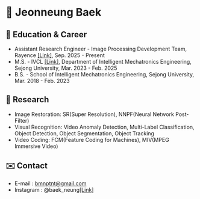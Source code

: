 # 🦅 Jeonneung Baek
##  🌱 Education & Career
- Assistant Research Engineer - Image Processing Development Team, Rayence [[Link]](https://www.rayence.com/), Sep. 2025 - Present
- M.S. - IVCL [[Link]](https://sites.google.com/view/ivcl), Department of Intelligent Mechatronics Engineering, Sejong University, Mar. 2023 - Feb. 2025
- B.S. - School of Intelligent Mechatronics Engineering, Sejong University, Mar. 2018 - Feb. 2023
  
##  🚀 Research
- Image Restoration: SR(Super Resolution), NNPF(Neural Network Post-Filter)
- Visual Recognition: Video Anomaly Detection, Multi-Label Classification, Object Detection, Object Segmentation, Object Tracking
- Video Coding: FCM(Feature Coding for Machines), MIV(MPEG Immersive Video)


## ✉️ Contact 
- E-mail : bmnptnt@gmail.com
- Instagram : @baek_neung[[Link]](https://www.instagram.com/baek_neung/)



<!--
**bmnptnt/bmnptnt** is a ✨ _special_ ✨ repository because its `README.md` (this file) appears on your GitHub profile.

Here are some ideas to get you started:

- 🔭 I’m currently working on ...
- 🌱 I’m currently learning ...
- 👯 I’m looking to collaborate on ...
- 🤔 I’m looking for help with ...
- 💬 Ask me about ...
- 📫 How to reach me: ...
- 😄 Pronouns: ...
- ⚡ Fun fact: ...
-->
